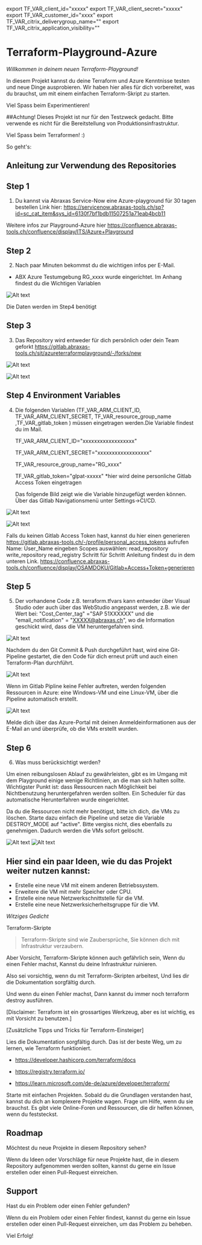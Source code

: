 export TF_VAR_client_id="xxxxx"
export TF_VAR_client_secret="xxxxx"
export TF_VAR_customer_id="xxxx"
export TF_VAR_citrix_deliverygroup_name=""
export TF_VAR_citrix_application_visibility=""


# Terraform-Playground-Azure

_Willkommen in deinem neuen Terraform-Playground!_


In diesem Projekt kannst du deine Terraform und Azure Kenntnisse testen und neue Dinge ausprobieren. Wir haben hier alles für dich vorbereitet, was du brauchst, um mit einem einfachen Terraform-Skript zu starten.

Viel Spass beim Experimentieren!

##Achtung!
Dieses Projekt ist nur für den Testzweck gedacht. Bitte verwende es nicht für die Bereitstellung von Produktionsinfrastruktur.


Viel Spass beim Terraformen! :)


So geht's:
## Anleitung zur Verwendung des Repositories

## Step 1
1.  Du kannst via Abraxas Service-Now eine Azure-playground für 30 tagen bestellen
    Link hier: https://servicenow.abraxas-tools.ch/sp?id=sc_cat_item&sys_id=6130f7bf1bdb11507251a71eab4bcb11 

   Weitere infos zur Playground-Azure hier https://confluence.abraxas-tools.ch/confluence/display/ITS/Azure+Playground

## Step 2

2.  Nach paar Minuten bekommst du die wichtigen infos per E-Mail.

   - ABX Azure Testumgebung RG_xxxx wurde eingerichtet.
     Im Anhang findest du die Wichtigen Variablen

![Alt text](Bild/vars.png)

Die Daten werden im Step4 benötigt

## Step 3

3.  Das Repository wird entweder für dich persönlich oder dein Team geforkt
https://gitlab.abraxas-tools.ch/sit/azureterraformplayground/-/forks/new

![Alt text](Bild/image.png)

![Alt text](Bild/image-2.png)

## Step 4 Environment Variables

4. Die folgenden Variablen (TF_VAR_ARM_CLIENT_ID, TF_VAR_ARM_CLIENT_SECRET, TF_VAR_resource_group_name ,TF_VAR_gitlab_token ) müssen eingetragen werden.Die Variable findest du im Mail.
   

   TF_VAR_ARM_CLIENT_ID="xxxxxxxxxxxxxxxxxx"
   
   TF_VAR_ARM_CLIENT_SECRET="xxxxxxxxxxxxxxxxxx"
   
   TF_VAR_resource_group_name="RG_xxxx"
   
   TF_VAR_gitlab_token="glpat-xxxxx" *hier wird deine personliche Gitlab Access Token eingetragen 

   Das folgende Bild zeigt wie die Variable hinzugefügt werden können.
   Über das Gitlab Navigationsmenü unter Settings->CI/CD.
 
![Alt text](Bild/image-3.png)

![Alt text](Bild/image-4.png)
   
   

   Falls du keinen Gitlab Access Token hast, kannst du hier einen generieren
   https://gitlab.abraxas-tools.ch/-/profile/personal_access_tokens aufrufen
   Name: User_Name eingeben
   Scopes auswählen:
   read_repository
   write_repository
   read_registry
   Schritt für Schritt Anleitung findest du in dem unteren Link.
   https://confluence.abraxas-tools.ch/confluence/display/OSAMDOKU/Gitlab+Access+Token+generieren
   



## Step 5
5. Der vorhandene Code z.B. terraform.tfvars kann entweder über Visual Studio oder auch über das WebStudio angepasst werden, z.B. wie der Wert bei: "Cost_Center_tag" ="SAP 51XXXXXX" und die "email_notification"     = "XXXXX@abraxas.ch", wo die Information geschickt wird, dass die VM heruntergefahren sind.

![Alt text](Bild/image-5.png)

Nachdem du den Git Commit & Push durchgeführt hast, wird eine Git-Pipeline gestartet, die den Code für dich erneut prüft und auch einen Terraform-Plan durchführt.
  
![Alt text](Bild/image-6.png)

Wenn im Gitlab Pipline keine Fehler auftreten, werden folgenden Ressourcen in Azure: eine Windows-VM und eine Linux-VM,  über die Pipeline automatisch erstellt.
  
![Alt text](Bild/image-7.png)


Melde dich über das Azure-Portal mit deinen Anmeldeinformationen aus der E-Mail an und überprüfe, ob die VMs erstellt wurden.

## Step 6
6. Was muss berücksichtigt werden?

Um einen reibungslosen Ablauf zu gewährleisten, gibt es im Umgang mit dem Playground einige wenige Richtlinien, an die man sich halten sollte. Wichtigster Punkt ist: dass Ressourcen nach Möglichkeit bei Nichtbenutzung heruntergefahren werden sollten. Ein Scheduler für das automatische Herunterfahren wurde eingerichtet.


Da du die Ressourcen nicht mehr benötigst, bitte ich dich, die VMs zu löschen. Starte dazu einfach die Pipeline und setze die Variable DESTROY_MODE auf "active".
Bitte vergiss nicht, dies ebenfalls zu genehmigen. Dadurch werden die VMs sofort gelöscht.

   ![Alt text](Bild/image-8.png)
   ![Alt text](Bild/image-8-1.png)

## Hier sind ein paar Ideen, wie du das Projekt weiter nutzen kannst:

- Erstelle eine neue VM mit einem anderen Betriebssystem.
- Erweitere die VM mit mehr Speicher oder CPU.
- Erstelle eine neue Netzwerkschnittstelle für die VM.
- Erstelle eine neue Netzwerksicherheitsgruppe für die VM.

_Witziges Gedicht_

Terraform-Skripte


> Terraform-Skripte sind wie Zaubersprüche,
Sie können dich mit Infrastruktur verzaubern.


Aber Vorsicht, Terraform-Skripte können auch gefährlich sein,
Wenn du einen Fehler machst,
Kannst du deine Infrastruktur ruinieren.

Also sei vorsichtig, wenn du mit Terraform-Skripten arbeitest,
Und lies dir die Dokumentation sorgfältig durch.

Und wenn du einen Fehler machst,
Dann kannst du immer noch terraform destroy ausführen.

[Disclaimer: Terraform ist ein grossartiges Werkzeug, aber es ist wichtig, es mit Vorsicht zu benutzen.]

[Zusätzliche Tipps und Tricks für Terraform-Einsteiger]

Lies die Dokumentation sorgfältig durch. Das ist der beste Weg, um zu lernen, wie Terraform funktioniert.

- https://developer.hashicorp.com/terraform/docs

- https://registry.terraform.io/

- https://learn.microsoft.com/de-de/azure/developer/terraform/

Starte mit einfachen Projekten. Sobald du die Grundlagen verstanden hast, kannst du dich an komplexere Projekte wagen.
Frage um Hilfe, wenn du sie brauchst. Es gibt viele Online-Foren und Ressourcen, die dir helfen können, wenn du feststeckst.


## Roadmap

Möchtest du neue Projekte in diesem Repository sehen?

Wenn du Ideen oder Vorschläge für neue Projekte hast, die in diesem Repository aufgenommen werden sollten, kannst du gerne ein Issue erstellen oder einen Pull-Request einreichen.

## Support

Hast du ein Problem oder einen Fehler gefunden?

Wenn du ein Problem oder einen Fehler findest, kannst du gerne ein Issue erstellen oder einen Pull-Request einreichen, um das Problem zu beheben.



Viel Erfolg!
